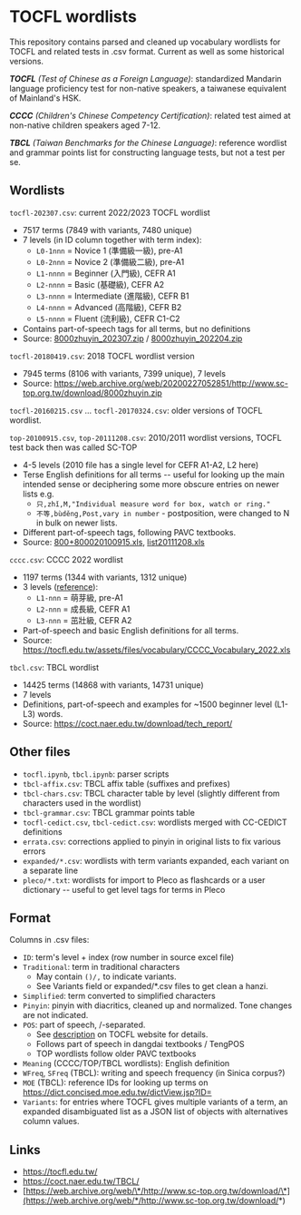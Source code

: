 # TOCFL wordlists

This repository contains parsed and cleaned up vocabulary wordlists for TOCFL and related tests in .csv format. Current as well as some historical versions.

***TOCFL*** *(Test of Chinese as a Foreign Language)*: standardized Mandarin language proficiency test for non-native speakers, a taiwanese equivalent of Mainland's HSK.

***CCCC*** *(Children's Chinese Competency Certification)*: related test aimed at non-native children speakers aged 7-12.

***TBCL*** *(Taiwan Benchmarks for the Chinese Language)*: reference wordlist and grammar points list for constructing language tests, but not a test per se.

## Wordlists

`tocfl-202307.csv`: current 2022/2023 TOCFL wordlist
  * 7517 terms (7849 with variants, 7480 unique)
  * 7 levels (in ID column together with term index):
    * `L0-1nnn` = Novice 1 (準備級一級), pre-A1
    * `L0-2nnn` = Novice 2 (準備級二級), pre-A1
    * `L1-nnnn` = Beginner (入門級), CEFR A1
    * `L2-nnnn` = Basic (基礎級), CEFR A2
    * `L3-nnnn` = Intermediate (進階級), CEFR B1
    * `L4-nnnn` = Advanced (高階級), CEFR B2
    * `L5-nnnn` = Fluent (流利級), CEFR C1-C2
  * Contains part-of-speech tags for all terms, but no definitions
  * Source: [8000zhuyin_202307.zip](https://tocfl.edu.tw/assets/files/vocabulary/8000zhuyin_202307.zip) / [8000zhuyin_202204.zip](https://tocfl.edu.tw/assets/files/vocabulary/8000zhuyin_202204.zip)

`tocfl-20180419.csv`: 2018 TOCFL wordlist version
  * 7945 terms (8106 with variants, 7399 unique), 7 levels
  * Source: https://web.archive.org/web/20200227052851/http://www.sc-top.org.tw/download/8000zhuyin.zip

`tocfl-20160215.csv` ... `tocfl-20170324.csv`: older versions of TOCFL wordlist.

`top-20100915.csv`, `top-20111208.csv`: 2010/2011 wordlist versions, TOCFL test back then was called SC-TOP
  * 4-5 levels (2010 file has a single level for CEFR A1-A2, L2 here)
  * Terse English definitions for all terms -- useful for looking up the main intended sense or deciphering some more obscure entries on newer lists e.g.
    * `只,zhǐ,M,"Individual measure word for box, watch or ring."`
    * `不等,bùděng,Post,vary in number` - postposition, were changed to N in bulk on newer lists.
  * Different part-of-speech tags, following PAVC textbooks.
  * Source: [800+800020100915.xls](https://web.archive.org/web/20160116074948/http://www.sc-top.org.tw/download/800+800020100915.xls), [list20111208.xls](https://web.archive.org/web/20140908011551/http://www.sc-top.org.tw/download/L1-L5vocabualry%20list20111208.xls)

`cccc.csv`: CCCC 2022 wordlist
  * 1197 terms (1344 with variants, 1312 unique)
  * 3 levels ([reference](https://tocfl.edu.tw/assets/files/literature/CCCC_LR_2022.pdf)):
    * `L1-nnn` = 萌芽級, pre-A1
    * `L2-nnn` = 成長級, CEFR A1
    * `L3-nnn` = 茁壯級, CEFR A2
  * Part-of-speech and basic English definitions for all terms.
  * Source: https://tocfl.edu.tw/assets/files/vocabulary/CCCC_Vocabulary_2022.xls

`tbcl.csv`: TBCL wordlist
  * 14425 terms (14868 with variants, 14731 unique)
  * 7 levels
  * Definitions, part-of-speech and examples for ~1500 beginner level (L1-L3) words.
  * Source: https://coct.naer.edu.tw/download/tech_report/

## Other files

  * `tocfl.ipynb`, `tbcl.ipynb`: parser scripts
  * `tbcl-affix.csv`: TBCL affix table (suffixes and prefixes)
  * `tbcl-chars.csv`: TBCL character table by level (slightly different from characters used in the wordlist)
  * `tbcl-grammar.csv`: TBCL grammar points table
  * `tocfl-cedict.csv`, `tbcl-cedict.csv`: wordlists merged with CC-CEDICT definitions
  * `errata.csv`: corrections applied to pinyin in original lists to fix various errors
  * `expanded/*.csv`: wordlists with term variants expanded, each variant on a separate line
  * `pleco/*.txt`: wordlists for import to Pleco as flashcards or a user dictionary -- useful to get level tags for terms in Pleco

## Format

Columns in .csv files:
  * `ID`: term's level + index (row number in source excel file)
  * `Traditional`: term in traditional characters
    * May contain `()/,` to indicate variants.
    * See Variants field or expanded/*.csv files to get clean a hanzi.
  * `Simplified`: term converted to simplified characters
  * `Pinyin`: pinyin with diacritics, cleaned up and normalized. Tone changes are not indicated.
  * `POS`: part of speech, /-separated.
    * See [description](https://tocfl.edu.tw/assets/files/vocabulary/8000_description_202204.pdf) on TOCFL website for details.
    * Follows part of speech in dangdai textbooks / TengPOS
    * TOP wordlists follow older PAVC textbooks
  * `Meaning` (CCCC/TOP/TBCL wordlists): English definition
  * `WFreq`, `SFreq` (TBCL): writing and speech frequency (in Sinica corpus?)
  * `MOE` (TBCL): reference IDs for looking up terms on https://dict.concised.moe.edu.tw/dictView.jsp?ID=
  * `Variants`: for entries where TOCFL gives multiple variants of a term, an expanded disambiguated list as a JSON list of objects with alternatives column values.

## Links

  * https://tocfl.edu.tw/
  * https://coct.naer.edu.tw/TBCL/
  * [https://web.archive.org/web/\*/http://www.sc-top.org.tw/download/\*](https://web.archive.org/web/*/http://www.sc-top.org.tw/download/*)

